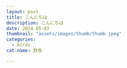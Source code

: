 ```yaml
---
layout: post
title: こんにちは
description: こんにちは
date: 2024-05-03
thumbnail: "assets/images/thumb/thumb.jpeg"
categories: 
  - birds
cat-name: 野鳥

---
```

